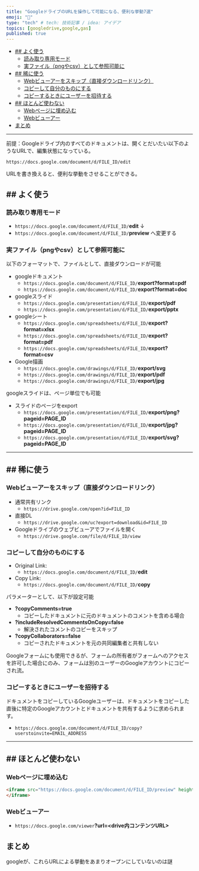 ```yaml
---
title: "GoogleドライブのURLを操作して可能になる、便利な挙動7選"
emoji: "🕌"
type: "tech" # tech: 技術記事 / idea: アイデア
topics: [googledrive,google,gas]
published: true
---
```


- [## よく使う](#-よく使う)
  - [読み取り専用モード](#読み取り専用モード)
  - [実ファイル（pngやcsv）として参照可能に](#実ファイルpngやcsvとして参照可能に)
- [## 稀に使う](#-稀に使う)
  - [Webビューアーをスキップ（直接ダウンロードリンク）](#webビューアーをスキップ直接ダウンロードリンク)
  - [コピーして自分のものにする](#コピーして自分のものにする)
  - [コピーするときにユーザーを招待する](#コピーするときにユーザーを招待する)
- [## ほとんど使わない](#-ほとんど使わない)
  - [Webページに埋め込む](#webページに埋め込む)
  - [Webビューアー](#webビューアー)
- [まとめ](#まとめ)

------

前提：Googleドライブ内のすべてのドキュメントは、開くとだいたい以下のようなURLで、編集状態になっている。

`https://docs.google.com/document/d/FILE_ID/edit`

URLを書き換えると、便利な挙動をさせることができる。

## ## よく使う

### 読み取り専用モード

- `https://docs.google.com/document/d/FILE_ID/`**edit**
    ↓
- `https://docs.google.com/document/d/FILE_ID/`**preview**
    へ変更する

### 実ファイル（pngやcsv）として参照可能に

以下のフォーマットで、ファイルとして、直接ダウンロードが可能

- googleドキュメント
  - `https://docs.google.com/document/d/FILE_ID/`**export?format=pdf**
  - `https://docs.google.com/document/d/FILE_ID/`**export?format=doc**
- googleスライド
  - `https://docs.google.com/presentation/d/FILE_ID/`**export/pdf**
  - `https://docs.google.com/presentation/d/FILE_ID/`**export/pptx**
- googleシート
  - `https://docs.google.com/spreadsheets/d/FILE_ID/`**export?format=xlsx**
  - `https://docs.google.com/spreadsheets/d/FILE_ID/`**export?format=pdf**
  - `https://docs.google.com/spreadsheets/d/FILE_ID/`**export?format=csv**
- Google描画
  - `https://docs.google.com/drawings/d/FILE_ID/`**export/svg**
  - `https://docs.google.com/drawings/d/FILE_ID/`**export/pdf**
  - `https://docs.google.com/drawings/d/FILE_ID/`**export/jpg**

googleスライドは、ページ単位でも可能

- スライドのページをexport
  - `https://docs.google.com/presentation/d/FILE_ID/`**export/png?pageid=PAGE_ID**
  - `https://docs.google.com/presentation/d/FILE_ID/`**export/jpg?pageid=PAGE_ID**
  - `https://docs.google.com/presentation/d/FILE_ID/`**export/svg?pageid=PAGE_ID**

------

## ## 稀に使う

### Webビューアーをスキップ（直接ダウンロードリンク）

- 通常共有リンク
  - `https://drive.google.com/open?id=FILE_ID`
- 直接DL
  - `https://drive.google.com/uc?export=download&id=FILE_ID`
- Googleドライブのウェブビューアでファイルを開く
  - `https://drive.google.com/file/d/FILE_ID/view`

### コピーして自分のものにする

- Original Link:
  - `https://docs.google.com/document/d/FILE_ID/`**edit**
- Copy Link:
  - `https://docs.google.com/document/d/FILE_ID/`**copy**

パラメーターとして、以下が設定可能

- **?copyComments=true**
  - コピーしたドキュメントに元のドキュメントのコメントを含める場合
- **?includeResolvedCommentsOnCopy=false**
  - 解決されたコメントのコピーをスキップ
- **?copyCollaborators=false**
  - コピーされたドキュメントを元の共同編集者と共有しない

Googleフォームにも使用できるが、フォームの所有者がフォームへのアクセスを許可した場合にのみ、フォームは別のユーザーのGoogleアカウントにコピーされ流。

### コピーするときにユーザーを招待する

ドキュメントをコピーしているGoogleユーザーは、ドキュメントをコピーした直後に特定のGoogleアカウントとドキュメントを共有するように求められます。

- `https://docs.google.com/document/d/FILE_ID/copy?userstoinvite=EMAIL_ADDRESS`

------

## ## ほとんど使わない

### Webページに埋め込む

```html
<iframe src="https://docs.google.com/document/d/FILE_ID/preview" height="600px" width=“800px" allowfullscreen>
</iframe>
```

### Webビューアー

- `https://docs.google.com/viewer`**?url=<drive内コンテンツURL>**

## まとめ

googleが、これらURLによる挙動をあまりオープンにしていないのは謎
